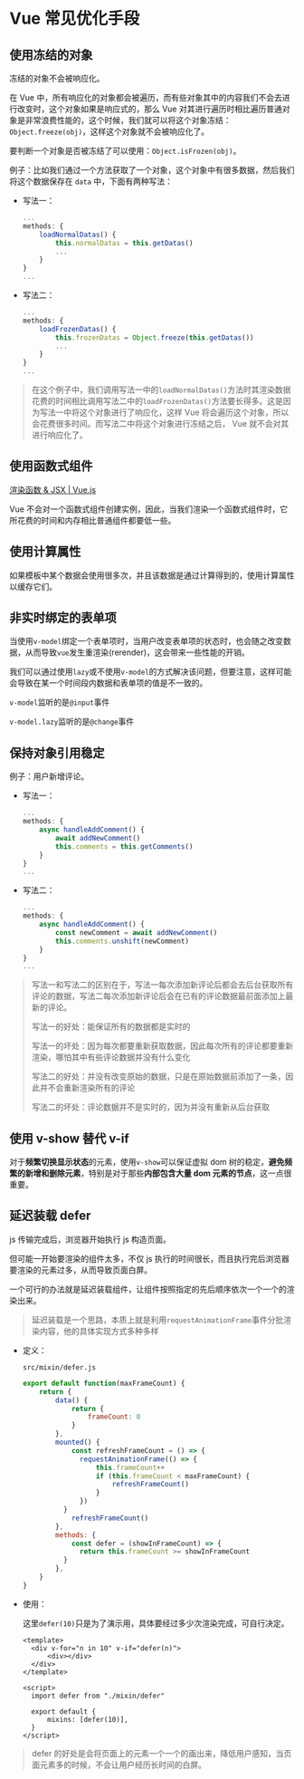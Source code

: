 # Vue 常见优化手段

## 使用冻结的对象

冻结的对象不会被响应化。

在 Vue 中，所有响应化的对象都会被遍历，而有些对象其中的内容我们不会去进行改变时，这个对象如果是响应式的，那么 Vue 对其进行遍历时相比遍历普通对象是非常浪费性能的，这个时候，我们就可以将这个对象冻结：`Object.freeze(obj)`，这样这个对象就不会被响应化了。

要判断一个对象是否被冻结了可以使用：`Object.isFrozen(obj)`。

例子：比如我们通过一个方法获取了一个对象，这个对象中有很多数据，然后我们将这个数据保存在 `data` 中，下面有两种写法：

- 写法一：

  ```js
  ...
  methods: {
      loadNormalDatas() {
          this.normalDatas = this.getDatas()
          ...
      }
  }
  ...
  ```

- 写法二：

  ```js
  ...
  methods: {
      loadFrozenDatas() {
          this.frozenDatas = Object.freeze(this.getDatas())
          ...
      }
  }
  ...
  ```

> 在这个例子中，我们调用写法一中的`loadNormalDatas()`方法时其渲染数据花费的时间相比调用写法二中的`loadFrozenDatas()`方法要长得多。这是因为写法一中将这个对象进行了响应化，这样 Vue 将会遍历这个对象，所以会花费很多时间。而写法二中将这个对象进行冻结之后， Vue 就不会对其进行响应化了。

## 使用函数式组件

[渲染函数 & JSX | Vue.js](https://cn.vuejs.org/guide/extras/render-function.html#functional-components)

Vue 不会对一个函数式组件创建实例，因此，当我们渲染一个函数式组件时，它所花费的时间和内存相比普通组件都要低一些。

## 使用计算属性

如果模板中某个数据会使用很多次，并且该数据是通过计算得到的，使用计算属性以缓存它们。

## 非实时绑定的表单项

当使用`v-model`绑定一个表单项时，当用户改变表单项的状态时，也会随之改变数据，从而导致`vue`发生重渲染(rerender)，这会带来一些性能的开销。

我们可以通过使用`lazy`或不使用`v-model`的方式解决该问题，但要注意，这样可能会导致在某一个时间段内数据和表单项的值是不一致的。

`v-model`监听的是`@input`事件

`v-model.lazy`监听的是`@change`事件

## 保持对象引用稳定

例子：用户新增评论。

- 写法一：

  ```js
  ...
  methods: {
      async handleAddComment() {
          await addNewComment()
          this.comments = this.getComments()
      }
  }
  ...
  ```

- 写法二：

  ```js
  ...
  methods: {
      async handleAddComment() {
          const newComment = await addNewComment()
          this.comments.unshift(newComment)
      }
  }
  ...
  ```

> 写法一和写法二的区别在于，写法一每次添加新评论后都会去后台获取所有评论的数据，写法二每次添加新评论后会在已有的评论数据最前面添加上最新的评论。
>
> 写法一的好处：能保证所有的数据都是实时的
>
> 写法一的坏处：因为每次都要重新获取数据，因此每次所有的评论都要重新渲染，哪怕其中有些评论数据并没有什么变化
>
> 写法二的好处：并没有改变原始的数据，只是在原始数据前添加了一条，因此并不会重新渲染所有的评论
>
> 写法二的坏处：评论数据并不是实时的，因为并没有重新从后台获取

## 使用 v-show 替代 v-if

对于**频繁切换显示状态**的元素，使用`v-show`可以保证虚拟 dom 树的稳定，**避免频繁的新增和删除元素**，特别是对于那些**内部包含大量 dom 元素的节点**，这一点很重要。

## 延迟装载 defer

js 传输完成后，浏览器开始执行 js 构造页面。

但可能一开始要渲染的组件太多，不仅 js 执行的时间很长，而且执行完后浏览器要渲染的元素过多，从而导致页面白屏。

一个可行的办法就是延迟装载组件，让组件按照指定的先后顺序依次一个一个的渲染出来。

> 延迟装载是一个思路，本质上就是利用`requestAnimationFrame`事件分批渲染内容，他的具体实现方式多种多样

- 定义：

  `src/mixin/defer.js`

  ```js
  export default function(maxFrameCount) {
      return {
          data() {
              return {
                  frameCount: 0
              }
          },
          mounted() {
              const refreshFrameCount = () => {
      			requestAnimationFrame(() => {
          			this.frameCount++
          			if (this.frameCount < maxFrameCount) {
              			refreshFrameCount()
          			}
      			})
  			}
              refreshFrameCount()
          },
          methods: {
              const defer = (showInFrameCount) => {
      			return this.frameCount >= showInFrameCount
  			}
          },
      }
  }
  ```

- 使用：

  这里`defer(10)`只是为了演示用，具体要经过多少次渲染完成，可自行决定。

  ```vue
  <template>
  	<div v-for="n in 10" v-if="defer(n)">
  		<div></div>
  	</div>
  </template>

  <script>
  	import defer from "./mixin/defer"

  	export default {
  		mixins: [defer(10)],
  	}
  </script>
  ```

> defer 的好处是会将页面上的元素一个一个的画出来，降低用户感知，当页面元素多的时候，不会让用户经历长时间的白屏。

##

